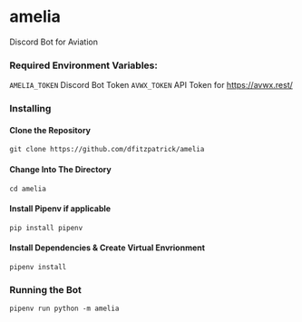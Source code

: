 # amelia
Discord Bot for Aviation

### Required Environment Variables:
`AMELIA_TOKEN` Discord Bot Token
`AVWX_TOKEN` API Token for https://avwx.rest/

### Installing

#### Clone the Repository
`git clone https://github.com/dfitzpatrick/amelia`

#### Change Into The Directory
`cd amelia`

#### Install Pipenv if applicable
`pip install pipenv`

#### Install Dependencies & Create Virtual Envrionment
`pipenv install`

### Running the Bot
`pipenv run python -m amelia`

